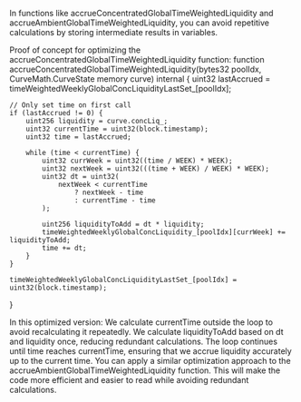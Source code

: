 In functions like accrueConcentratedGlobalTimeWeightedLiquidity and accrueAmbientGlobalTimeWeightedLiquidity, you can avoid repetitive calculations by storing intermediate results in variables.

Proof of concept for optimizing the accrueConcentratedGlobalTimeWeightedLiquidity function:
function accrueConcentratedGlobalTimeWeightedLiquidity(bytes32 poolIdx, CurveMath.CurveState memory curve) internal {
    uint32 lastAccrued = timeWeightedWeeklyGlobalConcLiquidityLastSet_[poolIdx];
    
    // Only set time on first call
    if (lastAccrued != 0) {
        uint256 liquidity = curve.concLiq_;
        uint32 currentTime = uint32(block.timestamp);
        uint32 time = lastAccrued;
        
        while (time < currentTime) {
            uint32 currWeek = uint32((time / WEEK) * WEEK);
            uint32 nextWeek = uint32(((time + WEEK) / WEEK) * WEEK);
            uint32 dt = uint32(
                nextWeek < currentTime
                    ? nextWeek - time
                    : currentTime - time
            );
            
            uint256 liquidityToAdd = dt * liquidity;
            timeWeightedWeeklyGlobalConcLiquidity_[poolIdx][currWeek] += liquidityToAdd;
            time += dt;
        }
    }
    
    timeWeightedWeeklyGlobalConcLiquidityLastSet_[poolIdx] = uint32(block.timestamp);
}

In this optimized version:
We calculate currentTime outside the loop to avoid recalculating it repeatedly.
We calculate liquidityToAdd based on dt and liquidity once, reducing redundant calculations.
The loop continues until time reaches currentTime, ensuring that we accrue liquidity accurately up to the current time.
You can apply a similar optimization approach to the accrueAmbientGlobalTimeWeightedLiquidity function. This will make the code more efficient and easier to read while avoiding redundant calculations.






